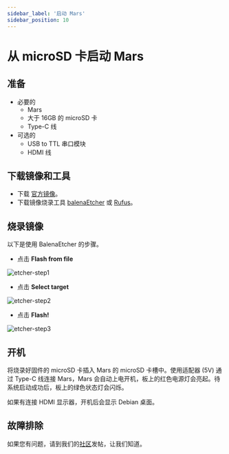 ```yaml
---
sidebar_label: '启动 Mars'
sidebar_position: 10
---
```

# 从 microSD 卡启动 Mars

## 准备

- 必要的
  - Mars
  - 大于 16GB 的 microSD 卡
  - Type-C 线
- 可选的
  - USB to TTL 串口模块
  - HDMI 线

## 下载镜像和工具

- 下载 [官方镜像](https://milkv.io/docs/mars/resources/image)。
- 下载镜像烧录工具 [balenaEtcher](https://etcher.balena.io/) 或 [Rufus](https://rufus.ie/en/)。

## 烧录镜像

以下是使用 BalenaEtcher 的步骤。

- 点击 **Flash from file**

![etcher-step1](/docs/duo/etcher-step1.png)

- 点击 **Select target**

![etcher-step2](/docs/duo/etcher-step2.png)

- 点击 **Flash!**

![etcher-step3](/docs/duo/etcher-step3.png)

## 开机

将烧录好固件的 microSD 卡插入 Mars 的 microSD 卡槽中。使用适配器 (5V) 通过 Type-C 线连接 Mars，Mars 会自动上电开机，板上的红色电源灯会亮起。待系统启动成功后，板上的绿色状态灯会闪烁。

如果有连接 HDMI 显示器，开机后会显示 Debian 桌面。

## 故障排除

如果您有问题，请到我们的[社区](https://community.milkv.io/)发帖，让我们知道。
